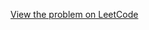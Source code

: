 [View the problem on LeetCode](https://leetcode.com/problems/binary-number-with-alternating-bits/)

